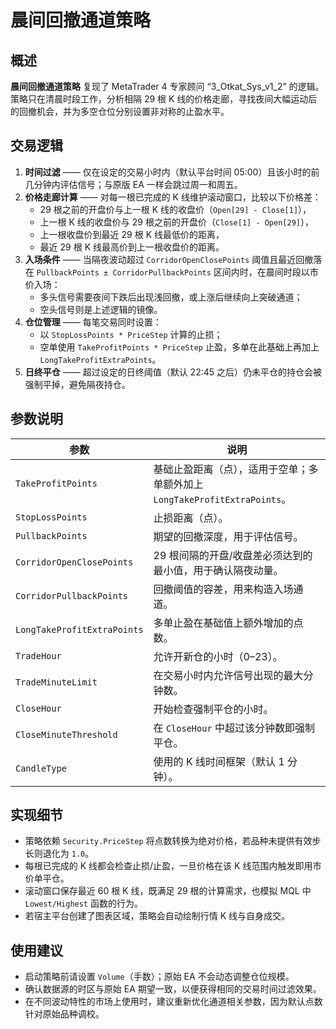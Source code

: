 # 晨间回撤通道策略

## 概述
**晨间回撤通道策略** 复现了 MetaTrader 4 专家顾问 “3_Otkat_Sys_v1_2” 的逻辑。策略只在清晨时段工作，分析相隔 29 根 K 线的价格走廊，寻找夜间大幅运动后的回撤机会，并为多空仓位分别设置非对称的止盈水平。

## 交易逻辑
1. **时间过滤** —— 仅在设定的交易小时内（默认平台时间 05:00）且该小时的前几分钟内评估信号；与原版 EA 一样会跳过周一和周五。
2. **价格走廊计算** —— 对每一根已完成的 K 线维护滚动窗口，比较以下价格差：
   - 29 根之前的开盘价与上一根 K 线的收盘价（`Open[29] - Close[1]`），
   - 上一根 K 线的收盘价与 29 根之前的开盘价（`Close[1] - Open[29]`），
   - 上一根收盘价到最近 29 根 K 线最低价的距离，
   - 最近 29 根 K 线最高价到上一根收盘价的距离。
3. **入场条件** —— 当隔夜波动超过 `CorridorOpenClosePoints` 阈值且最近回撤落在 `PullbackPoints ± CorridorPullbackPoints` 区间内时，在晨间时段以市价入场：
   - 多头信号需要夜间下跌后出现浅回撤，或上涨后继续向上突破通道；
   - 空头信号则是上述逻辑的镜像。
4. **仓位管理** —— 每笔交易同时设置：
   - 以 `StopLossPoints * PriceStep` 计算的止损；
   - 空单使用 `TakeProfitPoints * PriceStep` 止盈，多单在此基础上再加上 `LongTakeProfitExtraPoints`。
5. **日终平仓** —— 超过设定的日终阈值（默认 22:45 之后）仍未平仓的持仓会被强制平掉，避免隔夜持仓。

## 参数说明
| 参数 | 说明 |
|------|------|
| `TakeProfitPoints` | 基础止盈距离（点），适用于空单；多单额外加上 `LongTakeProfitExtraPoints`。 |
| `StopLossPoints` | 止损距离（点）。 |
| `PullbackPoints` | 期望的回撤深度，用于评估信号。 |
| `CorridorOpenClosePoints` | 29 根间隔的开盘/收盘差必须达到的最小值，用于确认隔夜动量。 |
| `CorridorPullbackPoints` | 回撤阈值的容差，用来构造入场通道。 |
| `LongTakeProfitExtraPoints` | 多单止盈在基础值上额外增加的点数。 |
| `TradeHour` | 允许开新仓的小时（0–23）。 |
| `TradeMinuteLimit` | 在交易小时内允许信号出现的最大分钟数。 |
| `CloseHour` | 开始检查强制平仓的小时。 |
| `CloseMinuteThreshold` | 在 `CloseHour` 中超过该分钟数即强制平仓。 |
| `CandleType` | 使用的 K 线时间框架（默认 1 分钟）。 |

## 实现细节
- 策略依赖 `Security.PriceStep` 将点数转换为绝对价格，若品种未提供有效步长则退化为 `1.0`。
- 每根已完成的 K 线都会检查止损/止盈，一旦价格在该 K 线范围内触发即用市价单平仓。
- 滚动窗口保存最近 60 根 K 线，既满足 29 根的计算需求，也模拟 MQL 中 `Lowest/Highest` 函数的行为。
- 若宿主平台创建了图表区域，策略会自动绘制行情 K 线与自身成交。

## 使用建议
- 启动策略前请设置 `Volume`（手数）；原始 EA 不会动态调整仓位规模。
- 确认数据源的时区与原始 EA 期望一致，以便获得相同的交易时间过滤效果。
- 在不同波动特性的市场上使用时，建议重新优化通道相关参数，因为默认点数针对原始品种调校。
